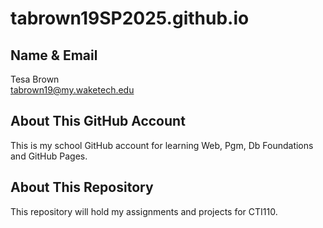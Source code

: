 # tabrown19SP2025.github.io

## Name & Email  
Tesa Brown  
tabrown19@my.waketech.edu

## About This GitHub Account  
This is my school GitHub account for learning Web, Pgm, Db Foundations and GitHub Pages.

## About This Repository  
This repository will hold my assignments and projects for CTI110.
